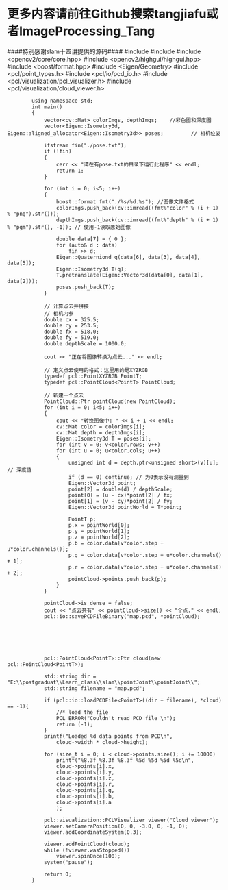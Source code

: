 #  更多内容请前往Github搜索tangjiafu或者ImageProcessing_Tang   #
####特别感谢slam十四讲提供的源码####
            #include <iostream>
            #include <fstream>
            #include <opencv2/core/core.hpp>
            #include <opencv2/highgui/highgui.hpp>
            #include <boost/format.hpp>
            #include <Eigen/Geometry>
            #include <pcl/point_types.h>
            #include <pcl/io/pcd_io.h>
            #include <pcl/visualization/pcl_visualizer.h>
            #include <pcl/visualization/cloud_viewer.h>
            
            using namespace std;
            int main()
            {
            	vector<cv::Mat> colorImgs, depthImgs;    //彩色图和深度图
            	vector<Eigen::Isometry3d, Eigen::aligned_allocator<Eigen::Isometry3d>> poses;         // 相机位姿
            
            	ifstream fin("./pose.txt");
            	if (!fin)
            	{
            		cerr << "请在有pose.txt的目录下运行此程序" << endl;
            		return 1;
            	}
            
            	for (int i = 0; i<5; i++)
            	{
            		boost::format fmt("./%s/%d.%s"); //图像文件格式
            		colorImgs.push_back(cv::imread((fmt%"color" % (i + 1) % "png").str()));
            		depthImgs.push_back(cv::imread((fmt%"depth" % (i + 1) % "pgm").str(), -1)); // 使用-1读取原始图像
            
            		double data[7] = { 0 };
            		for (auto& d : data)
            			fin >> d;
            		Eigen::Quaterniond q(data[6], data[3], data[4], data[5]);
            		Eigen::Isometry3d T(q);
            		T.pretranslate(Eigen::Vector3d(data[0], data[1], data[2]));
            		poses.push_back(T);
            	}
            
            	// 计算点云并拼接
            	// 相机内参 
            	double cx = 325.5;
            	double cy = 253.5;
            	double fx = 518.0;
            	double fy = 519.0;
            	double depthScale = 1000.0;
            
            	cout << "正在将图像转换为点云..." << endl;
            
            	// 定义点云使用的格式：这里用的是XYZRGB
            	typedef pcl::PointXYZRGB PointT;
            	typedef pcl::PointCloud<PointT> PointCloud;
            
            	// 新建一个点云
            	PointCloud::Ptr pointCloud(new PointCloud);
            	for (int i = 0; i<5; i++)
            	{
            		cout << "转换图像中: " << i + 1 << endl;
            		cv::Mat color = colorImgs[i];
            		cv::Mat depth = depthImgs[i];
            		Eigen::Isometry3d T = poses[i];
            		for (int v = 0; v<color.rows; v++)
            		for (int u = 0; u<color.cols; u++)
            		{
            			unsigned int d = depth.ptr<unsigned short>(v)[u]; // 深度值
            			if (d == 0) continue; // 为0表示没有测量到
            			Eigen::Vector3d point;
            			point[2] = double(d) / depthScale;
            			point[0] = (u - cx)*point[2] / fx;
            			point[1] = (v - cy)*point[2] / fy;
            			Eigen::Vector3d pointWorld = T*point;
            
            			PointT p;
            			p.x = pointWorld[0];
            			p.y = pointWorld[1];
            			p.z = pointWorld[2];
            			p.b = color.data[v*color.step + u*color.channels()];
            			p.g = color.data[v*color.step + u*color.channels() + 1];
            			p.r = color.data[v*color.step + u*color.channels() + 2];
            			pointCloud->points.push_back(p);
            		}
            	}
            
            	pointCloud->is_dense = false;
            	cout << "点云共有" << pointCloud->size() << "个点." << endl;
            	pcl::io::savePCDFileBinary("map.pcd", *pointCloud);
            
            
            
            
            
            
            	pcl::PointCloud<PointT>::Ptr cloud(new pcl::PointCloud<PointT>);
            
            	std::string dir = "E:\\postgraduat\\Learn_class\\slam\\pointJoint\\pointJoint\\";
            	std::string filename = "map.pcd";
            
            	if (pcl::io::loadPCDFile<PointT>((dir + filename), *cloud) == -1){
            		//* load the file 
            		PCL_ERROR("Couldn't read PCD file \n");
            		return (-1);
            	}
            	printf("Loaded %d data points from PCD\n",
            		cloud->width * cloud->height);
            
            	for (size_t i = 0; i < cloud->points.size(); i += 10000)
            		printf("%8.3f %8.3f %8.3f %5d %5d %5d %5d\n",
            		cloud->points[i].x,
            		cloud->points[i].y,
            		cloud->points[i].z,
            		cloud->points[i].r,
            		cloud->points[i].g,
            		cloud->points[i].b,
            		cloud->points[i].a
            		);
            
            	pcl::visualization::PCLVisualizer viewer("Cloud viewer");
            	viewer.setCameraPosition(0, 0, -3.0, 0, -1, 0);
            	viewer.addCoordinateSystem(0.3);
            
            	viewer.addPointCloud(cloud);
            	while (!viewer.wasStopped())
            		viewer.spinOnce(100);
            	system("pause");
            
            	return 0;
            }
